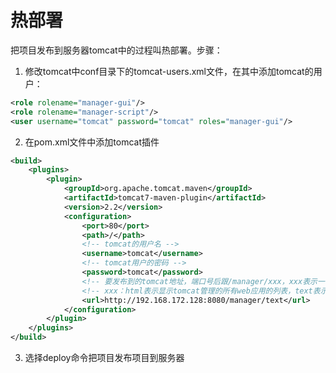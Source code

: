 # 热部署
把项目发布到服务器tomcat中的过程叫热部署。步骤：
1. 修改tomcat中conf目录下的tomcat-users.xml文件，在其中添加tomcat的用户：
```xml　   
<role rolename="manager-gui"/>　       
<role rolename="manager-script"/>   
<user username="tomcat" password="tomcat" roles="manager-gui"/>
```
2. 在pom.xml文件中添加tomcat插件
```xml
<build>
    <plugins>
        <plugin>
            <groupId>org.apache.tomcat.maven</groupId>
            <artifactId>tomcat7-maven-plugin</artifactId>
            <version>2.2</version>
            <configuration>
                <port>80</port>
                <path>/</path>
                <!-- tomcat的用户名 -->
                <username>tomcat</username>
                <!-- tomcat用户的密码 -->
                <password>tomcat</password>
                <!-- 要发布到的tomcat地址，端口号后跟/manager/xxx，xxx表示一个命令 -->
                <!-- xxx：html表示显示tomcat管理的所有web应用的列表，text表示发布项目，热部署使用到的就是text -->
                <url>http://192.168.172.128:8080/manager/text</url>
            </configuration>
        </plugin>
    </plugins>
</build>
```
3. 选择deploy命令把项目发布项目到服务器
